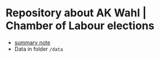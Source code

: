 # Repository about AK Wahl | Chamber of Labour elections  

- [summary note](https://vearlen.github.io/ak_wahl/)  
- Data in folder `/data`  
